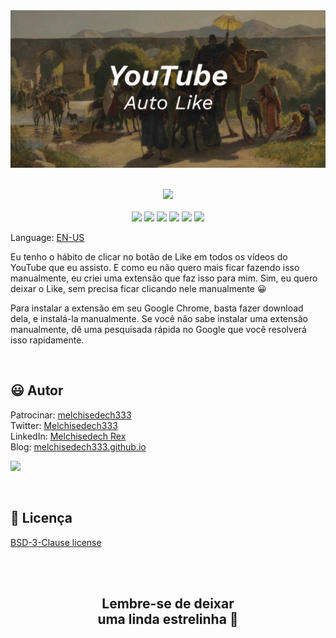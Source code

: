 
<div align='center'>

<img src="images/banner.jpg" />

</div>

<br>

<p align="center">
    <a href="https://github.com/sponsors/melchisedech333"><img src="https://img.shields.io/badge/patrocinar-30363D?style=for-the-badge&logo=GitHub-Sponsors&logoColor=#white" ></a>
    <br><br>
    <img src="https://badgen.net/badge/nível de amor/8 de 10/purple" >
    <img src="https://img.shields.io/github/languages/count/melchisedech333/youtube-auto-like?color=%23f34b7d&label=linguagens" >
    <img src="https://img.shields.io/github/languages/top/melchisedech333/youtube-auto-like?color=%23f34b7d" >
    <img src="https://img.shields.io/github/directory-file-count/melchisedech333/youtube-auto-like?label=arquivos" >
    <img src="https://img.shields.io/github/repo-size/melchisedech333/youtube-auto-like?label=tamanho repo" >
    <img src="https://img.shields.io/github/license/melchisedech333/youtube-auto-like?label=licen%C3%A7a" >
</p>

Language: <a href="readme.md">EN-US</a>

Eu tenho o hábito de clicar no botão de Like em todos os vídeos do YouTube que eu assisto. E como eu não quero mais ficar fazendo isso manualmente, eu criei uma extensão que faz isso para mim. Sim, eu quero deixar o Like, sem precisa ficar clicando nele manualmente 😀

Para instalar a extensão em seu Google Chrome, basta fazer download dela, e instalá-la manualmente. Se você não sabe instalar uma extensão manualmente, dê uma pesquisada rápida no Google que você resolverá isso rapidamente.

<br>

:smiley: Autor
---

Patrocinar: [melchisedech333](https://github.com/sponsors/melchisedech333)<br>
Twitter: [Melchisedech333](https://twitter.com/Melchisedech333)<br>
LinkedIn: [Melchisedech Rex](https://www.linkedin.com/in/melchisedech-rex-724152235/)<br>
Blog: [melchisedech333.github.io](https://melchisedech333.github.io/)<br>

<a href="https://github.com/melchisedech333" ><img src="https://github.com/melchisedech333.png?size=200" height="100" /></a>

<br>

:scroll: Licença
---

[ BSD-3-Clause license](./license)

<br><br>

<div align="center">

## Lembre-se de deixar <br> uma linda estrelinha :star_struck:

</div>



